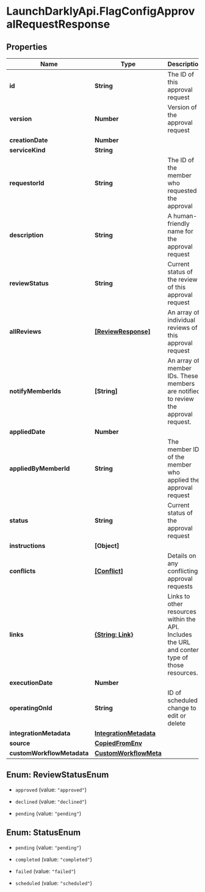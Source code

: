 # LaunchDarklyApi.FlagConfigApprovalRequestResponse

## Properties

Name | Type | Description | Notes
------------ | ------------- | ------------- | -------------
**id** | **String** | The ID of this approval request | 
**version** | **Number** | Version of the approval request | 
**creationDate** | **Number** |  | 
**serviceKind** | **String** |  | 
**requestorId** | **String** | The ID of the member who requested the approval | [optional] 
**description** | **String** | A human-friendly name for the approval request | [optional] 
**reviewStatus** | **String** | Current status of the review of this approval request | 
**allReviews** | [**[ReviewResponse]**](ReviewResponse.md) | An array of individual reviews of this approval request | 
**notifyMemberIds** | **[String]** | An array of member IDs. These members are notified to review the approval request. | 
**appliedDate** | **Number** |  | [optional] 
**appliedByMemberId** | **String** | The member ID of the member who applied the approval request | [optional] 
**status** | **String** | Current status of the approval request | 
**instructions** | **[Object]** |  | 
**conflicts** | [**[Conflict]**](Conflict.md) | Details on any conflicting approval requests | 
**links** | [**{String: Link}**](Link.md) | Links to other resources within the API. Includes the URL and content type of those resources. | 
**executionDate** | **Number** |  | [optional] 
**operatingOnId** | **String** | ID of scheduled change to edit or delete | [optional] 
**integrationMetadata** | [**IntegrationMetadata**](IntegrationMetadata.md) |  | [optional] 
**source** | [**CopiedFromEnv**](CopiedFromEnv.md) |  | [optional] 
**customWorkflowMetadata** | [**CustomWorkflowMeta**](CustomWorkflowMeta.md) |  | [optional] 



## Enum: ReviewStatusEnum


* `approved` (value: `"approved"`)

* `declined` (value: `"declined"`)

* `pending` (value: `"pending"`)





## Enum: StatusEnum


* `pending` (value: `"pending"`)

* `completed` (value: `"completed"`)

* `failed` (value: `"failed"`)

* `scheduled` (value: `"scheduled"`)




